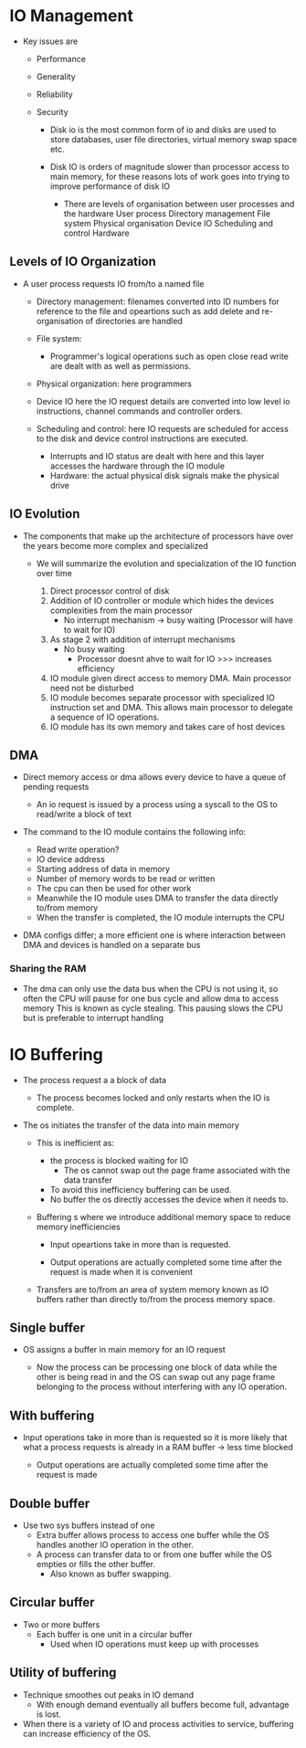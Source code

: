 # IO Management

- Key issues are
  - Performance

  - Generality

  - Reliability

  - Security

    - Disk io is the most common form of io and disks are used to store
      databases, user file directories, virtual memory swap space etc.

    - Disk IO is orders of magnitude slower than processor access to
      main memory, for these reasons lots of work goes into trying to
      improve performance of disk IO

      - There are levels of organisation between user processes and the
        hardware User process Directory management File system Physical
        organisation Device IO Scheduling and control Hardware

## Levels of IO Organization

- A user process requests IO from/to a named file
  - Directory management: filenames converted into ID numbers for
    reference to the file and opeartions such as add delete and
    re-organisation of directories are handled

  - File system:

    - Programmer\'s logical operations such as open close read write are
      dealt with as well as permissions.

  - Physical organization: here programmers

  - Device IO here the IO request details are converted into low level
    io instructions, channel commands and controller orders.

  - Scheduling and control: here IO requests are scheduled for access to
    the disk and device control instructions are executed.

    - Interrupts and IO status are dealt with here and this layer
      accesses the hardware through the IO module

    <!-- -->

    - Hardware: the actual physical disk signals make the physical drive

## IO Evolution

- The components that make up the architecture of processors have over
  the years become more complex and specialized
  - We will summarize the evolution and specialization of the IO
    function over time

    1.  Direct processor control of disk
    2.  Addition of IO controller or module which hides the devices
        complexities from the main processor
        - No interrupt mechanism -\> busy waiting (Processor will have
          to wait for IO)
    3.  As stage 2 with addition of interrupt mechanisms
        - No busy waiting
          - Processor doesnt ahve to wait for IO \>\>\> increases
            efficiency
    4.  IO module given direct access to memory DMA. Main processor need
        not be disturbed
    5.  IO module becomes separate processor with specialized IO
        instruction set and DMA. This allows main processor to delegate
        a sequence of IO operations.
    6.  IO module has its own memory and takes care of host devices

## DMA

- Direct memory access or dma allows every device to have a queue of
  pending requests
  - An io request is issued by a process using a syscall to the OS to
    read/write a block of text
- The command to the IO module contains the following info:
  - Read write operation?
  - IO device address
  - Starting address of data in memory
  - Number of memory words to be read or written

  <!-- -->

  - The cpu can then be used for other work
  - Meanwhile the IO module uses DMA to transfer the data directly
    to/from memory
  - When the transfer is completed, the IO module interrupts the CPU
- DMA configs differ; a more efficient one is where interaction between
  DMA and devices is handled on a separate bus

### Sharing the RAM

- The dma can only use the data bus when the CPU is not using it, so
  often the CPU will pause for one bus cycle and allow dma to access
  memory This is known as cycle stealing. This pausing slows the CPU but
  is preferable to interrupt handling

# IO Buffering

- The process request a a block of data

  - The process becomes locked and only restarts when the IO is
    complete.

- The os initiates the transfer of the data into main memory

  - This is inefficient as:
    - the process is blocked waiting for IO
      - The os cannot swap out the page frame associated with the data
        transfer
    - To avoid this inefficiency buffering can be used.

    <!-- -->

    - No buffer the os directly accesses the device when it needs to.
  - Buffering s where we introduce additional memory space to reduce
    memory inefficiencies
    - Input opeartions take in more than is requested.

    - Output operations are actually completed some time after the
      request is made when it is convenient
  - Transfers are to/from an area of system memory known as IO buffers
    rather than directly to/from the process memory space.

## Single buffer

- OS assigns a buffer in main memory for an IO request

  - Now the process can be processing one block of data while the other
    is being read in and the OS can swap out any page frame belonging to
    the process without interfering with any IO operation.

## With buffering

- Input operations take in more than is requested so it is more likely
  that what a process requests is already in a RAM buffer -\> less time
  blocked

  - Output operations are actually completed some time after the request
    is made

## Double buffer

- Use two sys buffers instead of one
  - Extra buffer allows process to access one buffer while the OS
    handles another IO operation in the other.
  - A process can transfer data to or from one buffer while the OS
    empties or fills the other buffer.
    - Also known as buffer swapping.

## Circular buffer

- Two or more buffers
  - Each buffer is one unit in a circular buffer
    - Used when IO operations must keep up with processes

## Utility of buffering

- Technique smoothes out peaks in IO demand
  - With enough demand eventually all buffers become full, advantage is
    lost.
- When there is a variety of IO and process activities to service,
  buffering can increase efficiency of the OS.
